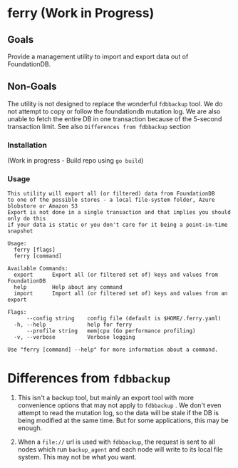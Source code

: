 # ferry (Work in Progress)

## Goals

Provide a management utility to import and export data out of FoundationDB.

## Non-Goals

The utility is not designed to replace the wonderful `fdbbackup` tool.
We do not attempt to copy or follow the foundationdb mutation log.
We are also unable to fetch the entire DB in one transaction because
of the 5-second transaction limit. See also `Differences from fdbbackup`
section

### Installation

(Work in progress - Build repo using `go build`)

### Usage


	This utility will export all (or filtered) data from FoundationDB 
	to one of the possible stores - a local file-system folder, Azure blobstore or Amazon S3
	Export is not done in a single transaction and that implies you should only do this
	if your data is static or you don't care for it being a point-in-time snapshot

	Usage:
	  ferry [flags]
	  ferry [command]

	Available Commands:
	  export      Export all (or filtered set of) keys and values from FoundationDB
	  help        Help about any command
	  import      Import all (or filtered set of) keys and values from an export

	Flags:
	      --config string    config file (default is $HOME/.ferry.yaml)
	  -h, --help             help for ferry
	      --profile string   mem|cpu (Go performance profiling)
	  -v, --verbose          Verbose logging

	Use "ferry [command] --help" for more information about a command.

# Differences from `fdbbackup`

1. This isn't a backup tool, but mainly an export tool with more convenience options that may not apply to `fdbbackup` . We don't even attempt to read the mutation log, so the data will be stale if the DB is being modified at the same time. But for some applications, this may be enough.

1. When a `file://` url is used with `fdbbackup`, the request is sent to all nodes which run `backup_agent` and each node will write to its local file system. This may not be what you want.
